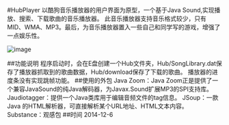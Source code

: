 #HubPlayer
以酷狗音乐播放器的用户界面为原型，一个基于Java Sound,实现播放、搜索、下载歌曲的音乐播放器。
此音乐播放器支持音乐格式较少，只有MID、WMA、MP3。最后，为音乐播放器置入一些自己和同学写的游戏，增强了一点娱乐性。

![image](http://git.oschina.net/JHuZhang/HubPlayer/blob/master/HubPlayer.jpg)

##功能说明
程序启动时，会在E盘创建一个Hub文件夹，Hub/SongLibrary.dat保存了播放器抓取到的歌曲数据，Hub/download保存了下载的歌曲。
播放器的进度条没有实现跳帧功能。
##使用的外包
Java Zoom：Java Zoom正是提供了一个兼容JavaSound的纯Java解码器，为Javax.Sound扩展MP3的SPI支持库。
Jaudiotagger：提供一个Java类库用于编辑音频文件的tag信息。
JSoup：一款Java 的HTML解析器，可直接解析某个URL地址、HTML文本内容。
Substance：观感包
##时间
2014-12-6